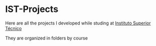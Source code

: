 # IST-Projects
Here are all the projects I developed while studing at [Instituto Superior Técnico](https://tecnico.ulisboa.pt/en/)

They are organized in folders by course
